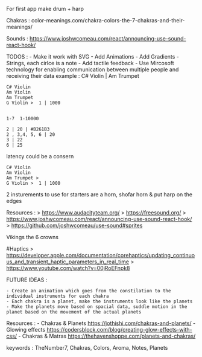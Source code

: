 For first app make drum + harp

Chakras : 
color-meanings.com/chakra-colors-the-7-chakras-and-their-meanings/

Sounds : https://www.joshwcomeau.com/react/announcing-use-sound-react-hook/


TODOS : 
    - Make it work with SVG
    - Add Animations
    - Add Gradients
    - Strings, each cirlce is a note
    - Add tactile feedback
    - Use Mircosoft technology for enabling communication between multiple people and receiving their data example : C# Violin | Am Trumpet

    C# Violin
    Am Violin
    Am Trumpet
    G Violin >  1 | 1000


    1-7  1-10000

    2 | 20 | #B261B3
    2 , 3,4, 5, 6 | 20 
    3 | 22
    6 | 25


latency could be a consern


    C# Violin
    Am Violin
    Am Trumpet > 
    G Violin >  1 | 1000



2 insturements to use for starters are a horn, shofar horn & put harp on the edges



Resources : 
    > https://www.audacityteam.org/
    > https://freesound.org/
    > https://www.joshwcomeau.com/react/announcing-use-sound-react-hook/
    > https://github.com/joshwcomeau/use-sound#sprites



Vikings 
the 6 crowns 


#Haptics
    > https://developer.apple.com/documentation/corehaptics/updating_continuous_and_transient_haptic_parameters_in_real_time
    > https://www.youtube.com/watch?v=00jRoEFnpk8


FUTURE IDEAS : 

    - Create an animation which goes from the constilation to the individual instruments for each chakra
    - Each chakra is a planet, make the instruments look like the planets 
    - Make the planets move based on spacial data, suddle motion in the planet based on the movement of the actual planets

Resources :
    - Chakras & Planets https://jothishi.com/chakras-and-planets/
    - Glowing effects https://codersblock.com/blog/creating-glow-effects-with-css/
    - Chakras & Matras https://thehavenshoppe.com/planets-and-chakras/

keywords : TheNumber7, Chakras, Colors, Aroma, Notes, Planets